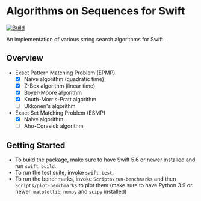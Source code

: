 # Algorithms on Sequences for Swift

[![Build](https://github.com/fwcd/swift-algorithms-on-sequences/actions/workflows/build.yml/badge.svg)](https://github.com/fwcd/swift-algorithms-on-sequences/actions/workflows/build.yml)

An implementation of various string search algorithms for Swift.

## Overview

- Exact Pattern Matching Problem (EPMP)
  - [x] Naive algorithm (quadratic time)
  - [x] Z-Box algorithm (linear time)
  - [x] Boyer-Moore algorithm
  - [x] Knuth-Morris-Pratt algorithm
  - [ ] Ukkonen's algorithm
- Exact Set Matching Problem (ESMP)
  - [x] Naive algorithm
  - [ ] Aho-Corasick algorithm

## Getting Started

- To build the package, make sure to have Swift 5.6 or newer installed and run `swift build`.
- To run the test suite, invoke `swift test`.
- To run the benchmarks, invoke `Scripts/run-benchmarks` and then `Scripts/plot-benchmarks` to plot them (make sure to have Python 3.9 or newer, `matplotlib`, `numpy` and `scipy` installed)
